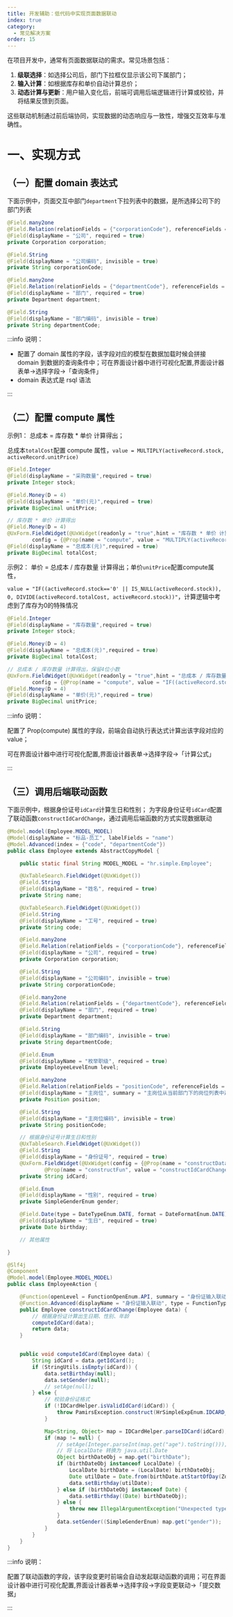```yaml
---
title: 开发辅助：低代码中实现页面数据联动
index: true
category:
  - 常见解决方案
order: 15
---
```


在项目开发中，通常有页面数据联动的需求。常见场景包括：

1. **级联选择**：如选择公司后，部门下拉框仅显示该公司下属部门；
2. **输入计算**：如根据库存和单价自动计算总价；
3. **动态计算与更新**：用户输入变化后，前端可调用后端逻辑进行计算或校验，并将结果反馈到页面。

这些联动机制通过前后端协同，实现数据的动态响应与一致性，增强交互效率与准确性。

# 一、实现方式
## （一）配置 domain 表达式
下面示例中，页面交互中部门`department`下拉列表中的数据，是所选择公司下的部门列表

```java
@Field.many2one
@Field.Relation(relationFields = {"corporationCode"}, referenceFields = {"code"})
@Field(displayName = "公司", required = true)
private Corporation corporation;

@Field.String
@Field(displayName = "公司编码", invisible = true)
private String corporationCode;

@Field.many2one
@Field.Relation(relationFields = {"departmentCode"}, referenceFields = {"code"}, domain = "corporationCode==${activeRecord.corporation.code}")
@Field(displayName = "部门", required = true)
private Department department;

@Field.String
@Field(displayName = "部门编码", invisible = true)
private String departmentCode;
```

:::info 说明：

+ 配置了 domain 属性的字段，该字段对应的模型在数据加载时候会拼接 domain 到数据的查询条件中；可在界面设计器中进行可视化配置,界面设计器表单->选择字段->「查询条件」
+ domain 表达式是 rsql 语法

:::

## （二）配置 compute 属性
示例1： 总成本 = 库存数 * 单价 计算得出；

总成本`totalCost`配置 compute 属性，`value = MULTIPLY(activeRecord.stock, activeRecord.unitPrice)`

```java
@Field.Integer
@Field(displayName = "采购数量",required = true)
private Integer stock;

@Field.Money(D = 4)
@Field(displayName = "单价(元)",required = true)
private BigDecimal unitPrice;

// 库存数 * 单价 计算得出
@Field.Money(D = 4)
@UxForm.FieldWidget(@UxWidget(readonly = "true",hint = "库存数 * 单价 计算得出",
        config = {@Prop(name = "compute", value = "MULTIPLY(activeRecord.stock, activeRecord.unitPrice)")}))
@Field(displayName = "总成本(元)",required = true)
private BigDecimal totalCost;
```

示例2： 单价 = 总成本 / 库存数量 计算得出；单价`unitPrice`配置compute属性，

`value = "IF((activeRecord.stock=='0' || IS_NULL(activeRecord.stock)), 0, DIVIDE(activeRecord.totalCost, activeRecord.stock))"`，计算逻辑中考虑到了库存为0的特殊情况

```java
@Field.Integer
@Field(displayName = "库存数量",required = true)
private Integer stock;

@Field.Money(D = 4)
@Field(displayName = "总成本(元)",required = true)
private BigDecimal totalCost;

// 总成本 / 库存数量 计算得出，保留4位小数
@UxForm.FieldWidget(@UxWidget(readonly = "true",hint = "总成本 / 库存数量 计算得出",
        config = {@Prop(name = "compute", value = "IF((activeRecord.stock=='0' || IS_NULL(activeRecord.stock)), 0, DIVIDE(activeRecord.totalCost, activeRecord.stock))")}))
@Field.Money(D = 4)
@Field(displayName = "单价(元)",required = true)
private BigDecimal unitPrice;
```

:::info 说明：

配置了 Prop(compute) 属性的字段，前端会自动执行表达式计算出该字段对应的 value；

可在界面设计器中进行可视化配置,界面设计器表单->选择字段->「计算公式」

:::

## （三）调用后端联动函数
下面示例中，根据身份证号`idCard`计算生日和性别； 为字段身份证号`idCard`配置了联动函数`constructIdCardChange`，通过调用后端函数的方式实现数据联动

```java
@Model.model(Employee.MODEL_MODEL)
@Model(displayName = "标品-员工", labelFields = "name")
@Model.Advanced(index = {"code", "departmentCode"})
public class Employee extends AbstractCopyModel {

    public static final String MODEL_MODEL = "hr.simple.Employee";

    @UxTableSearch.FieldWidget(@UxWidget())
    @Field.String
    @Field(displayName = "姓名", required = true)
    private String name;

    @UxTableSearch.FieldWidget(@UxWidget())
    @Field.String
    @Field(displayName = "工号", required = true)
    private String code;

    @Field.many2one
    @Field.Relation(relationFields = {"corporationCode"}, referenceFields = {"code"})
    @Field(displayName = "公司", required = true)
    private Corporation corporation;

    @Field.String
    @Field(displayName = "公司编码", invisible = true)
    private String corporationCode;

    @Field.many2one
    @Field.Relation(relationFields = {"departmentCode"}, referenceFields = {"code"}, domain = "corporationCode==${activeRecord.corporation.code}")
    @Field(displayName = "部门", required = true)
    private Department department;

    @Field.String
    @Field(displayName = "部门编码", invisible = true)
    private String departmentCode;

    @Field.Enum
    @Field(displayName = "枚举职级", required = true)
    private EmployeeLevelEnum level;

    @Field.many2one
    @Field.Relation(relationFields = "positionCode", referenceFields = "code", domain = "departmentCode==${activeRecord.department.code}")
    @Field(displayName = "主岗位", summary = "主岗位从当前部门下的岗位列表中选择", required = true)
    private Position position;

    @Field.String
    @Field(displayName = "主岗位编码", invisible = true)
    private String positionCode;

    // 根据身份证号计算生日和性别
    @UxTableSearch.FieldWidget(@UxWidget())
    @Field.String
    @Field(displayName = "身份证号", required = true)
    @UxForm.FieldWidget(@UxWidget(config = {@Prop(name = "constructData", value = "true"), @Prop(name = "constructSubmitType", value = "CURRENT"),
            @Prop(name = "constructFun", value = "constructIdCardChange")}))
    private String idCard;

    @Field.Enum
    @Field(displayName = "性别", required = true)
    private SimpleGenderEnum gender;

    @Field.Date(type = DateTypeEnum.DATE, format = DateFormatEnum.DATE)
    @Field(displayName = "生日", required = true)
    private Date birthday;

    // 其他属性

}
```

```java
@Slf4j
@Component
@Model.model(Employee.MODEL_MODEL)
public class EmployeeAction {

    @Function(openLevel = FunctionOpenEnum.API, summary = "身份证输入联动")
    @Function.Advanced(displayName = "身份证输入联动", type = FunctionTypeEnum.QUERY)
    public Employee constructIdCardChange(Employee data) {
        // 根据身份证计算出生日期、性别、年龄
        computeIdCard(data);
        return data;
    }


    public void computeIdCard(Employee data) {
        String idCard = data.getIdCard();
        if (StringUtils.isEmpty(idCard)) {
            data.setBirthday(null);
            data.setGender(null);
            // setAge(null);
        } else {
            // 校验身份证格式
            if (!IDCardHelper.isValidIdCard(idCard)) {
                throw PamirsException.construct(HrSimpleExpEnum.IDCARD_VALID_ERROR).errThrow();
            }

            Map<String, Object> map = IDCardHelper.parseIDCard(idCard);
            if (map != null) {
                // setAge(Integer.parseInt(map.get("age").toString()));
                // 将 LocalDate 转换为 java.util.Date
                Object birthDateObj = map.get("birthDate");
                if (birthDateObj instanceof LocalDate) {
                    LocalDate birthDate = (LocalDate) birthDateObj;
                    Date utilDate = Date.from(birthDate.atStartOfDay(ZoneId.systemDefault()).toInstant());
                    data.setBirthday(utilDate);
                } else if (birthDateObj instanceof Date) {
                    data.setBirthday((Date) birthDateObj);
                } else {
                    throw new IllegalArgumentException("Unexpected type for birthDate: " + birthDateObj.getClass());
                }
                data.setGender((SimpleGenderEnum) map.get("gender"));
            }
        }
    }
}
```

:::info 说明：

配置了联动函数的字段，该字段变更时前端会自动发起联动函数的调用；可在界面设计器中进行可视化配置,界面设计器表单->选择字段->字段变更联动->「提交数据」

:::

